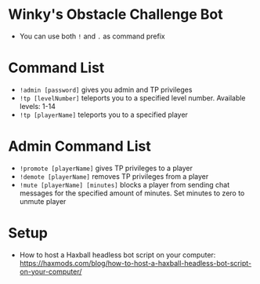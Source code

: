 # Winky's Obstacle Challenge Bot
- You can use both `!` and `.` as command prefix
# Command List
- `!admin [password]` gives you admin and TP privileges
- `!tp [levelNumber]` teleports you to a specified level number. Available levels: 1-14
- `!tp [playerName]` teleports you to a specified player
# Admin Command List
- `!promote [playerName]` gives TP privileges to a player
- `!demote [playerName]` removes TP privileges from a player
- `!mute [playerName] [minutes]` blocks a player from sending chat messages for the specified amount of minutes. Set minutes to zero to unmute player
# Setup
- How to host a Haxball headless bot script on your computer: https://haxmods.com/blog/how-to-host-a-haxball-headless-bot-script-on-your-computer/
